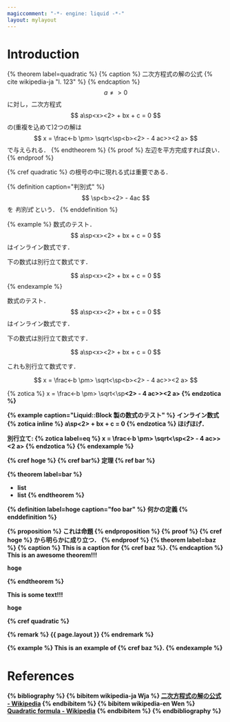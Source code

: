 ```yaml
---
magiccomment: "-*- engine: liquid -*-"
layout: mylayout
---
```


# Introduction
{% theorem label=quadratic %}
  {% caption %}
    二次方程式の解の公式
    {% cite wikipedia-ja "l. 123" %}
  {% endcaption %}
  $$ a \neq> 0 $$ に対し，二次方程式
  $$ a\sp<x><2> + bx + c = 0 $$
  の(重複を込めて)2つの解は
  $$ x = \frac<-b \pm> \sqrt<\sp<b><2> - 4 ac>><2 a> $$
  で与えられる．
{% endtheorem %}
{% proof %}
  左辺を平方完成すれば良い．
{% endproof %}

{% cref quadratic %} の根号の中に現れる式は重要である．

{% definition caption="判別式" %}
  $$ \sp<b><2> - 4ac $$ を *判別式* という．
{% enddefinition %}

{% example %}
  数式のテスト． $$ a\sp<x><2> + bx + c = 0 $$ はインライン数式です．

  下の数式は別行立て数式です．

  $$ a\sp<x><2> + bx + c = 0 $$
{% endexample %}

  数式のテスト． $$ a\sp<x><2> + bx + c = 0 $$ はインライン数式です．

  下の数式は別行立て数式です．

  $$ a\sp<x><2> + bx + c = 0 $$

  これも別行立て数式です．

  $$ x = \frac<-b \pm> \sqrt<\sp<b><2> - 4 ac>><2 a> $$

  {% zotica %}
    x = \frac<-b \pm> \sqrt<\sp<b><2> - 4 ac>><2 a>
  {% endzotica %}

{% example caption="Liquid::Block 製の数式のテスト" %}
  インライン数式
  {% zotica inline %}
    a\sp<x><2> + bx + c = 0
  {% endzotica %}
  ほげほげ．

  別行立て:
  {% zotica label=eq %}
    x = \frac<-b \pm> \sqrt<\sp<b><2> - 4 ac>><2 a>
  {% endzotica %}
{% endexample %}

{% cref hoge %}
{% cref bar%}
定理 {% ref bar %}

{% theorem label=bar %}
  - list
  - list
{% endtheorem %}

{% definition label=hoge caption="foo bar" %}
  何かの定義
{% enddefinition %}

{% proposition %}
  これは命題
{% endproposition %}
{% proof %}
  {% cref hoge %} から明らかに成り立つ．
{% endproof %}
{% theorem label=baz %}
  {% caption %}
    This is a caption for
    {% cref baz %}.
  {% endcaption %}
  This is an awesome theorem!!!
  <pre>hoge</pre>
{% endtheorem %}

This is some text!!!
<pre>hoge</pre>

{% cref quadratic %}

{% remark %}
  {{ page.layout }}
{% endremark %}

{% example %}
  This is an example of {% cref baz %}.
{% endexample %}

# References
{% bibliography %}
{% bibitem wikipedia-ja Wja %}
  [二次方程式の解の公式 - Wikipedia](https://ja.wikipedia.org/wiki/%E4%BA%8C%E6%AC%A1%E6%96%B9%E7%A8%8B%E5%BC%8F%E3%81%AE%E8%A7%A3%E3%81%AE%E5%85%AC%E5%BC%8F)
{% endbibitem %}
{% bibitem wikipedia-en Wen %}
  [Quadratic formula - Wikipedia](https://en.wikipedia.org/wiki/Quadratic_formula)
{% endbibitem %}
{% endbibliography %}
